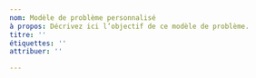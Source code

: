 ```yaml
---
nom: Modèle de problème personnalisé
à propos: Décrivez ici l’objectif de ce modèle de problème.
titre: ''
étiquettes: ''
attribuer: ''

---
```



